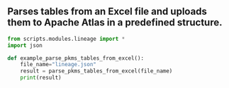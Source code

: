 ## Parses tables from an Excel file and uploads them to Apache Atlas in a predefined structure.

```python
from scripts.modules.lineage import *
import json

def example_parse_pkms_tables_from_excel():
    file_name="lineage.json"
    result = parse_pkms_tables_from_excel(file_name)
    print(result)
```
<br />